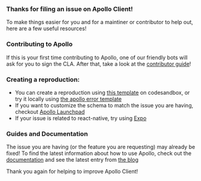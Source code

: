 ### Thanks for filing an issue on Apollo Client!

To make things easier for you and for a maintiner or contributor to help out, here are a few useful resources!

### Contributing to Apollo
If this is your first time contributing to Apollo, one of our friendly bots will ask for you to sign the CLA. After that, take a look at the [contributor guide](https://github.com/apollographql/apollo-client/blob/master/CONTRIBUTING.md)!

### Creating a reproduction:
- You can create a reproduction using [this template](https://codesandbox.io/s/7361K9q6w) on codesandbox, or try it locally using [the apollo error template](https://github.com/apollographql/react-apollo-error-template)
- If you want to customize the schema to match the issue you are having, checkout [Apollo Launchpad](https://launchpad.graphql.com/new)
- If your issue is related to react-native, try using [Expo](https://snack.expo.io/)

### Guides and Documentation
The issue you are having (or the feature you are requesting) may already be fixed! To find the latest information about how to use Apollo, check out the [documentation](http://dev.apollodata.com/) and see the latest entry from [the blog](https://dev-blog.apollodata.com)


Thank you again for helping to improve Apollo Client!
